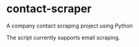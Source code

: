 # contact-scraper
A company contact scraping project using Python

The script currently supports email scraping.
